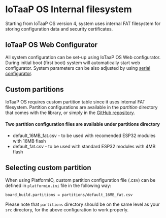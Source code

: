 # IoTaaP OS Internal filesystem

Starting from IoTaaP OS version 4, system uses internal FAT filesystem for storing configuration data and security certificates. 

## IoTaaP OS Web Configurator

All system configuration can be set-up using IoTaaP OS Web configurator. During initial boot (first boot) system will automatically
start web configurator. System parameters can be also adjusted by using [serial configurator](config-wizard.md).

## Custom partitions

IoTaaP OS requires custom partition table since it uses internal FAT filesystem. Partition configurations are available in the *partition* directory
that comes with the library, or simply in the [GitHub repository](https://github.com/iotaap/iotaap-os/tree/master/partitions).

#### Two partition configuration files are available under partitions directory

- default_16MB_fat.csv - to be used with recomended ESP32 modules with 16MB flash
- default_fat.csv - to be used with standard ESP32 modules with 4MB flash

## Selecting custom partition

When using PlatformIO, custom partition configuration file (.csv) can be defined in `platformio.ini` file in the following way:

`board_build.partitions = partitions/default_16MB_fat.csv`

 Please note that `partitions` directory should be on the same level as your `src` directory, for the above configuration to work properly.